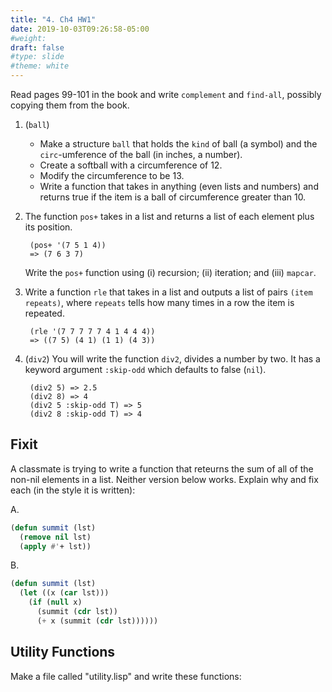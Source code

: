 ```yaml
---
title: "4. Ch4 HW1"
date: 2019-10-03T09:26:58-05:00
#weight: 
draft: false
#type: slide
#theme: white
---
```


Read pages 99-101 in the book and write `complement` and `find-all`,
possibly copying them from the book.

1. (`ball`)

   * Make a structure `ball` that holds the `kind` of ball (a symbol)
   and the `circ`-umference of the ball (in inches, a number). 
   * Create a softball with a circumference of 12.
   * Modify the circumference to be 13.
   * Write a function that takes in anything (even lists and numbers)
     and returns true if the item is a ball of circumference greater
     than 10.

2. The function `pos+` takes in a list and returns a list of each
   element plus its position.
   
        (pos+ '(7 5 1 4))
        => (7 6 3 7)

     Write the `pos+` function using (i) recursion; (ii) iteration; and
     (iii) `mapcar`.

3. Write a function `rle` that takes in a list and outputs a list of
   pairs `(item repeats)`, where `repeats` tells how many times in a
   row the item is repeated.
   
        (rle '(7 7 7 7 7 4 1 4 4 4))
        => ((7 5) (4 1) (1 1) (4 3))

4. (`div2`) You will write the function `div2`, divides a number by
   two. It has a keyword argument `:skip-odd` which defaults to false
   (`nil`). 
   
        (div2 5) => 2.5
        (div2 8) => 4
        (div2 5 :skip-odd T) => 5
        (div2 8 :skip-odd T) => 4

        

## Fixit

A classmate is trying to write a function that reteurns the sum of all
of the non-nil elements in a list. Neither version below
works. Explain why and fix each (in the style it is written):

A.

```lisp
(defun summit (lst)
  (remove nil lst)
  (apply #'+ lst))
```

B.

```lisp
(defun summit (lst)
  (let ((x (car lst)))
    (if (null x)
      (summit (cdr lst))
      (+ x (summit (cdr lst))))))
```


## Utility Functions

Make a file called "utility.lisp" and write these functions:


